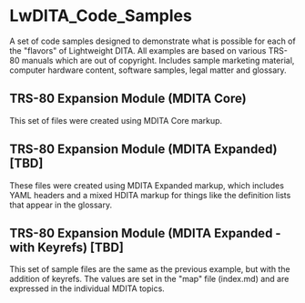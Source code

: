 # LwDITA_Code_Samples
A set of code samples designed to demonstrate what is possible for each of the "flavors" of Lightweight DITA. All examples are based on various TRS-80 manuals which are out of copyright. Includes sample marketing material, computer hardware content, software samples, legal matter and glossary.

## TRS-80 Expansion Module (MDITA Core)
This set of files were created using MDITA Core markup. 

## TRS-80 Expansion Module (MDITA Expanded) [TBD]
These files were created using MDITA Expanded markup, which includes YAML headers and a mixed HDITA markup for things like the definition lists that appear in the glossary. 

## TRS-80 Expansion Module (MDITA Expanded - with Keyrefs) [TBD]
This set of sample files are the same as the previous example, but with the addition of keyrefs. The values are set in the "map" file (index.md) and are expressed in the individual MDITA topics.
